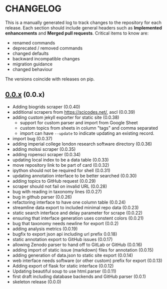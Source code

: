 # CHANGELOG

This is a manually generated log to track changes to the repository for each release.
Each section should include general headers such as **Implemented enhancements**
and **Merged pull requests**. Critical items to know are:

 - renamed commands
 - deprecated / removed commands
 - changed defaults
 - backward incompatible changes
 - migration guidance
 - changed behaviour

The versions coincide with releases on pip.

## [0.0.x](https://github.com/rseng/rse/tree/master) (0.0.x)
 - Adding biogrids scraper (0.0.40)
 - additional scrapers from https://scicodes.net/, ascl (0.0.39)
 - adding custom jekyll exporter for static site (0.0.38)
   - support for custom parser and import from Google Sheet
   - custom topics from sheets in column "tags" and comma separated
   - import can have `--update` to indicate updating an existing record.
 - import bug (0.0.37)
 - adding imperial college london research software directory (0.0.36)
 - adding molssi scraper (0.0.35)
 - adding ropensci scraper (0.0.34)
 - updating local index to be a data table (0.0.33)
 - move repository link to be part of card (0.0.32)
 - ipython should not be required for shell (0.0.31)
 - updating annotation interface to be better searched (0.0.30)
 - adding topics to GitHub request (0.0.29)
 - scraper should not fail on invalid URL (0.0.28)
 - bug with reading in taxonomy lines (0.0.27)
 - bug in github parser (0.0.26)
 - refactoring interface to have one column table (0.0.24)
 - streamline data export to included minimal repo data (0.0.23)
 - static search interface and delay parameter for scrape (0.0.22)
 - ensuring that interface generation uses constent colors (0.0.21)
 - bug that taxonomy needs newline for export (0.0.2)
 - adding analysis metrics (0.0.19)
 - bugfix to export json api including url prefix 0.0.18)
 - static annotation export to GitHub issues (0.0.17)
 - allowing Zenodo parser to hand off to GitLab or GitHub (0.0.16)
 - adding import of static issue (markdown) files for annotation (0.0.15)
 - adding generation of data.json to static site export (0.0.14)
 - web interface needs software (or other custom) prefix for export (0.0.13) 
 - Adding export of flask for static interface (0.0.12)
 - Updating beautiful soup to use html.parser (0.0.11)
 - first draft including database backends and GitHub parser (0.0.1)
 - skeleton release (0.0.0)
